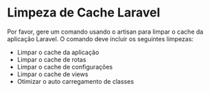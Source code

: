 # Limpeza de Cache Laravel

Por favor, gere um comando usando o artisan para limpar o cache da aplicação Laravel. O comando deve incluir os seguintes limpezas:

-   Limpar o cache da aplicação
-   Limpar o cache de rotas
-   Limpar o cache de configurações
-   Limpar o cache de views
-   Otimizar o auto carregamento de classes
